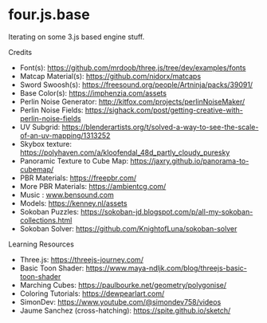 # four.js.base

Iterating on some 3.js based engine stuff.

Credits

- Font(s): https://github.com/mrdoob/three.js/tree/dev/examples/fonts
- Matcap Material(s): https://github.com/nidorx/matcaps
- Sword Swoosh(s): https://freesound.org/people/Artninja/packs/39091/
- Base Color(s): https://imphenzia.com/assets
- Perlin Noise Generator: http://kitfox.com/projects/perlinNoiseMaker/
- Perlin Noise Fields: https://sighack.com/post/getting-creative-with-perlin-noise-fields
- UV Subgrid: https://blenderartists.org/t/solved-a-way-to-see-the-scale-of-an-uv-mapping/1313252
- Skybox texture: https://polyhaven.com/a/kloofendal_48d_partly_cloudy_puresky
- Panoramic Texture to Cube Map: https://jaxry.github.io/panorama-to-cubemap/
- PBR Materials: https://freepbr.com/
- More PBR Materials: https://ambientcg.com/
- Music : www.bensound.com
- Models: https://kenney.nl/assets
- Sokoban Puzzles: https://sokoban-jd.blogspot.com/p/all-my-sokoban-collections.html
- Sokoban Solver: https://github.com/KnightofLuna/sokoban-solver

Learning Resources

- Three.js: https://threejs-journey.com/
- Basic Toon Shader: https://www.maya-ndljk.com/blog/threejs-basic-toon-shader
- Marching Cubes: https://paulbourke.net/geometry/polygonise/
- Coloring Tutorials: https://dewpearlart.com/
- SimonDev: https://www.youtube.com/@simondev758/videos
- Jaume Sanchez (cross-hatching): https://spite.github.io/sketch/
